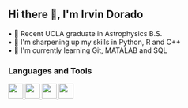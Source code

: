 ## Hi there 👋, I'm Irvin Dorado

• 🌌 Recent UCLA graduate in Astrophysics B.S. <br>
• 🔪 I'm sharpening up my skills in Python, R and C++ <br>
• 🌱 I'm currently learning Git, MATALAB and SQL <br>


### Languages and Tools
<a href="https://www.python.org">
  <img src="https://upload.wikimedia.org/wikipedia/commons/c/c3/Python-logo-notext.svg" style="height:30px">
</a> 

<a href="https://www.r-project.org/about.html">
  <img src="https://www.r-project.org/logo/Rlogo.png" style="height:30px">
</a> 

<a href="https://cplusplus.com">
  <img src="https://upload.wikimedia.org/wikipedia/commons/3/32/C%2B%2B_logo.png" style="height:30px">
</a>

<a href="https://code.visualstudio.com">
  <img src="https://upload.wikimedia.org/wikipedia/commons/9/9a/Visual_Studio_Code_1.35_icon.svg" style="height:30px">
</a>





<!--
**irvindorado/irvindorado** is a ✨ _special_ ✨ repository because its `README.md` (this file) appears on your GitHub profile.

Here are some ideas to get you started:

- 🔭 I’m currently working on ...
- 🌱 I’m currently learning ...
- 👯 I’m looking to collaborate on ...
- 🤔 I’m looking for help with ...
- 💬 Ask me about ...
- 📫 How to reach me: ...
- 😄 Pronouns: ...
- ⚡ Fun fact: ...
-->
